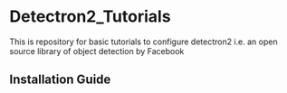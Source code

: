 # Detectron2_Tutorials
This is repository for basic tutorials to configure detectron2 i.e. an open source library of object detection by Facebook

## Installation Guide
